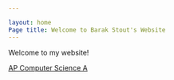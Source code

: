 ```yaml
---

layout: home
Page title: Welcome to Barak Stout's Website
---
```


Welcome to my website!

[AP Computer Science A](apcompscia.md)
